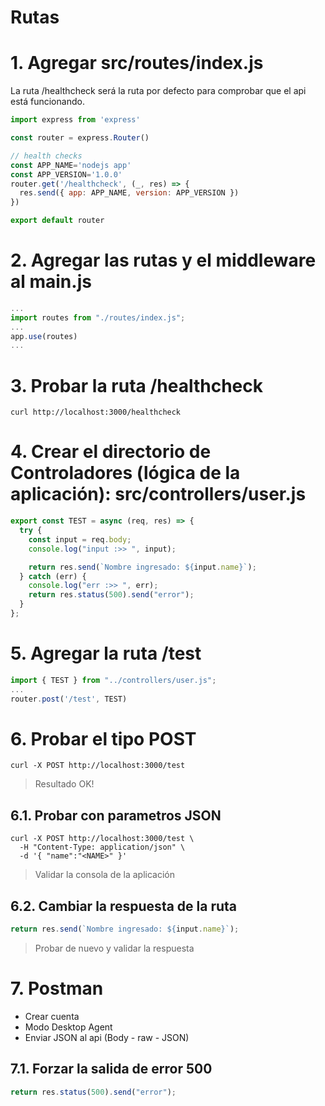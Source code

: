 # Rutas <!-- omit in toc -->

# 1. Agregar src/routes/index.js

La ruta /healthcheck será la ruta por defecto para comprobar que el api está funcionando.
```js
import express from 'express'

const router = express.Router()

// health checks
const APP_NAME='nodejs app'
const APP_VERSION='1.0.0'
router.get('/healthcheck', (_, res) => {
  res.send({ app: APP_NAME, version: APP_VERSION })
})

export default router
```

# 2. Agregar las rutas y el middleware al main.js
```js
...
import routes from "./routes/index.js";
...
app.use(routes)
...
```

# 3. Probar la ruta /healthcheck
```vim
curl http://localhost:3000/healthcheck
```

# 4. Crear el directorio de Controladores (lógica de la aplicación): src/controllers/user.js
```js
export const TEST = async (req, res) => {
  try {
    const input = req.body;
    console.log("input :>> ", input);

    return res.send(`Nombre ingresado: ${input.name}`);
  } catch (err) {
    console.log("err :>> ", err);
    return res.status(500).send("error");
  }
};
```

# 5. Agregar la ruta /test
```js
import { TEST } from "../controllers/user.js";
...
router.post('/test', TEST)
```

# 6. Probar el tipo POST
```vim
curl -X POST http://localhost:3000/test
```
> Resultado OK!
## 6.1. Probar con parametros JSON
```vim
curl -X POST http://localhost:3000/test \
  -H "Content-Type: application/json" \
  -d '{ "name":"<NAME>" }'
```

> Validar la consola de la aplicación

## 6.2. Cambiar la respuesta de la ruta
```js
return res.send(`Nombre ingresado: ${input.name}`);
```
> Probar de nuevo y validar la respuesta

# 7. Postman
- Crear cuenta
- Modo Desktop Agent
- Enviar JSON al api (Body - raw - JSON)

## 7.1. Forzar la salida de error 500
```js
return res.status(500).send("error");
```
